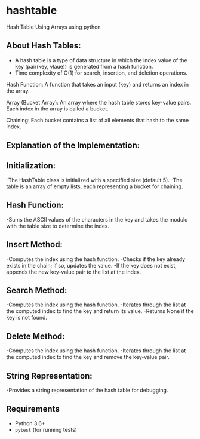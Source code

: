 # hashtable
Hash Table Using Arrays using python

## About Hash Tables:
- A hash table is a type of data structure in which the index value of the key (pair(key, vlaue)) is generated from a hash function.
- Time complexity of O(1) for search, insertion, and deletion operations.

Hash Function: A function that takes an input (key) and returns an index in the array.

Array (Bucket Array): An array where the hash table stores key-value pairs. Each index in the array is called a bucket.

Chaining: Each bucket contains a list of all elements that hash to the same index.


## Explanation of the Implementation:
## Initialization:
-The HashTable class is initialized with a specified size (default 5).
-The table is an array of empty lists, each representing a bucket for chaining.

## Hash Function:
-Sums the ASCII values of the characters in the key and takes the modulo with the table size to determine the index.

## Insert Method:
-Computes the index using the hash function.
-Checks if the key already exists in the chain; if so, updates the value. -If the key does not exist, appends the new key-value pair to the list at the index.

## Search Method:
-Computes the index using the hash function.
-Iterates through the list at the computed index to find the key and return its value.
-Returns None if the key is not found.

## Delete Method:
-Computes the index using the hash function.
-Iterates through the list at the computed index to find the key and remove the key-value pair.

## String Representation:
-Provides a string representation of the hash table for debugging.

## Requirements
- Python 3.6+
- `pytest` (for running tests)
